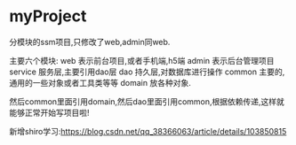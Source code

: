 # myProject
分模块的ssm项目,只修改了web,admin同web.

主要六个模块:
web 表示前台项目,或者手机端,h5端
admin 表示后台管理项目
service 服务层,主要引用dao层
dao 持久层,对数据库进行操作
common 主要的,通用的一些对象或者工具类等等
domain 放各种对象.

然后common里面引用domain,然后dao里面引用common,根据依赖传递,这样就能够正常开始写项目啦!

新增shiro学习:https://blog.csdn.net/qq_38366063/article/details/103850815